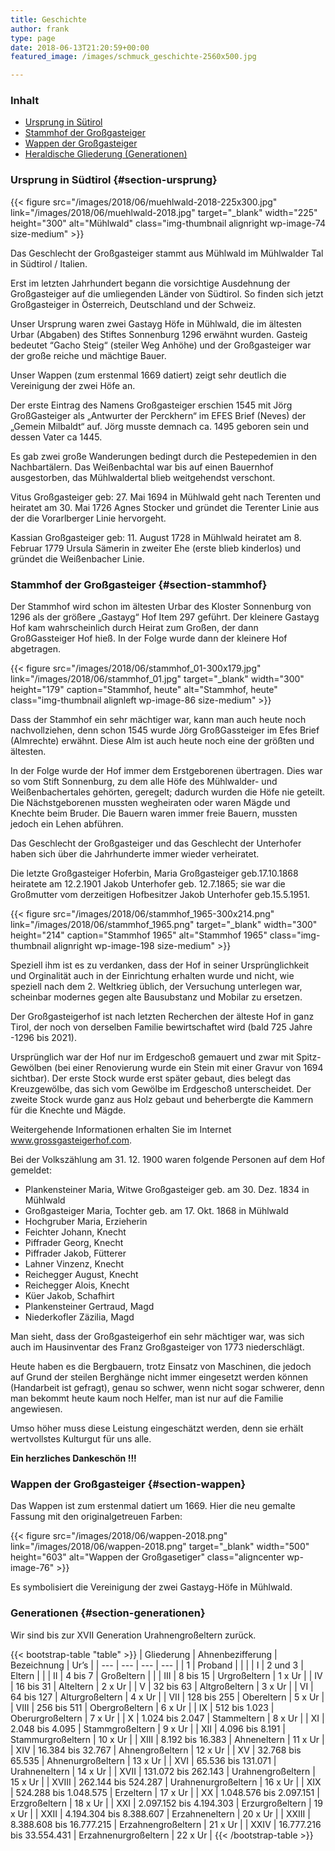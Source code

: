 ```yaml
---
title: Geschichte
author: frank
type: page
date: 2018-06-13T21:20:59+00:00
featured_image: /images/schmuck_geschichte-2560x500.jpg

---
```

### Inhalt 

  * [Ursprung in Sütirol][1] 
  * [Stammhof der Großgasteiger][2] 
  * [Wappen der Großgasteiger][3] 
  * [Heraldische Gliederung (Generationen)][4]  

### Ursprung in Südtirol {#section-ursprung}

{{< figure src="/images/2018/06/muehlwald-2018-225x300.jpg" link="/images/2018/06/muehlwald-2018.jpg" target="\_blank" width="225" height="300" alt="Mühlwald" class="img-thumbnail alignright wp-image-74 size-medium" >}}

Das Geschlecht der Großgasteiger stammt aus Mühlwald im Mühlwalder Tal in Südtirol / Italien.

Erst im letzten Jahrhundert begann die vorsichtige Ausdehnung der Großgasteiger auf die umliegenden Länder von Südtirol. So finden sich jetzt Großgasteiger in Österreich, Deutschland und der Schweiz.

Unser Ursprung waren zwei Gastayg Höfe in Mühlwald, die im ältesten Urbar (Abgaben) des Stiftes Sonnenburg 1296 erwähnt wurden. Gasteig bedeutet “Gacho Steig“ (steiler Weg Anhöhe) und der Großgasteiger war der große reiche und mächtige Bauer.

Unser Wappen (zum erstenmal 1669 datiert) zeigt sehr deutlich die Vereinigung der zwei Höfe an.

Der erste Eintrag des Namens Großgasteiger erschien 1545 mit Jörg GroßGasteiger als „Antwurter der Perckhern“ im EFES Brief (Neves) der „Gemein Milbaldt“ auf. Jörg musste demnach ca. 1495 geboren sein und dessen Vater ca 1445.

Es gab zwei große Wanderungen bedingt durch die Pestepedemien in den Nachbartälern. Das Weißenbachtal war bis auf einen Bauernhof ausgestorben, das Mühlwaldertal blieb weitgehendst verschont.

Vitus Großgasteiger geb: 27. Mai 1694 in Mühlwald geht nach Terenten und heiratet am 30. Mai 1726 Agnes Stocker und gründet die Terenter Linie aus der die Vorarlberger Linie hervorgeht.

Kassian Großgasteiger geb: 11. August 1728 in Mühlwald heiratet am 8. Februar 1779 Ursula Sämerin in zweiter Ehe (erste blieb kinderlos) und gründet die Weißenbacher Linie.

### Stammhof der Großgasteiger {#section-stammhof}

Der Stammhof wird schon im ältesten Urbar des Kloster Sonnenburg von 1296 als der größere „Gastayg“ Hof Item 297 geführt. Der kleinere Gastayg Hof kam wahrscheinlich durch Heirat zum Großen, der dann GroßGassteiger Hof hieß. In der Folge wurde dann der kleinere Hof abgetragen.

{{< figure src="/images/2018/06/stammhof_01-300x179.jpg" link="/images/2018/06/stammhof_01.jpg" target="\_blank" width="300" height="179" caption="Stammhof, heute" alt="Stammhof, heute" class="img-thumbnail alignleft wp-image-86 size-medium" >}}

Dass der Stammhof ein sehr mächtiger war, kann man auch heute noch nachvollziehen, denn schon 1545 wurde Jörg GroßGassteiger im Efes Brief (Almrechte) erwähnt. Diese Alm ist auch heute noch eine der größten und ältesten.

In der Folge wurde der Hof immer dem Erstgeborenen übertragen. Dies war so vom Stift Sonnenburg, zu dem alle Höfe des Mühlwalder- und Weißenbachertales gehörten, geregelt; dadurch wurden die Höfe nie geteilt. Die Nächstgeborenen mussten wegheiraten oder waren Mägde und Knechte beim Bruder. Die Bauern waren immer freie Bauern, mussten jedoch ein Lehen abführen.

Das Geschlecht der Großgasteiger und das Geschlecht der Unterhofer haben sich über die Jahrhunderte immer wieder verheiratet.

Die letzte Großgasteiger Hoferbin, Maria Großgasteiger geb.17.10.1868 heiratete am 12.2.1901 Jakob Unterhofer geb. 12.7.1865; sie war die Großmutter vom derzeitigen Hofbesitzer Jakob Unterhofer geb.15.5.1951.

{{< figure src="/images/2018/06/stammhof_1965-300x214.png" link="/images/2018/06/stammhof_1965.png" target="\_blank" width="300" height="214" caption="Stammhof 1965" alt="Stammhof 1965" class="img-thumbnail alignright wp-image-198 size-medium" >}}

Speziell ihm ist es zu verdanken, dass der Hof in seiner Ursprünglichkeit und Orginalität auch in der Einrichtung erhalten wurde und nicht, wie speziell nach dem 2. Weltkrieg üblich, der Versuchung unterlegen war, scheinbar modernes gegen alte Bausubstanz und Mobilar zu ersetzen.

Der Großgasteigerhof ist nach letzten Recherchen der älteste Hof in ganz Tirol, der noch von derselben Familie bewirtschaftet wird (bald 725 Jahre -1296 bis 2021).

Ursprünglich war der Hof nur im Erdgeschoß gemauert und zwar mit Spitz-Gewölben (bei einer Renovierung wurde ein Stein mit einer Gravur von 1694 sichtbar). Der erste Stock wurde erst später gebaut, dies belegt das Kreuzgewölbe, das sich vom Gewölbe im Erdgeschoß unterscheidet. Der zweite Stock wurde ganz aus Holz gebaut und beherbergte die Kammern für die Knechte und Mägde.

Weitergehende Informationen erhalten Sie im Internet www.grossgasteigerhof.com.

Bei der Volkszählung am 31. 12. 1900 waren folgende Personen auf dem Hof gemeldet:

* Plankensteiner Maria, Witwe Großgasteiger geb. am 30. Dez. 1834 in Mühlwald
* Großgasteiger Maria, Tochter geb. am 17. Okt. 1868 in Mühlwald
* Hochgruber Maria, Erzieherin
* Feichter Johann, Knecht
* Piffrader Georg, Knecht
* Piffrader Jakob, Fütterer
* Lahner Vinzenz, Knecht
* Reichegger August, Knecht
* Reichegger Alois, Knecht
* Küer Jakob, Schafhirt
* Plankensteiner Gertraud, Magd
* Niederkofler Zäzilia, Magd

Man sieht, dass der Großgasteigerhof ein sehr mächtiger war, was sich auch im Hausinventar des Franz Großgasteiger von 1773 niederschlägt.

Heute haben es die Bergbauern, trotz Einsatz von Maschinen, die jedoch auf Grund der steilen Berghänge nicht immer eingesetzt werden können (Handarbeit ist gefragt), genau so schwer, wenn nicht sogar schwerer, denn man bekommt heute kaum noch Helfer, man ist nur auf die Familie angewiesen.

Umso höher muss diese Leistung eingeschätzt werden, denn sie erhält wertvollstes Kulturgut für uns alle.

**Ein herzliches Dankeschön !!!**


### Wappen der Großgasteiger {#section-wappen}

Das Wappen ist zum erstenmal datiert um 1669. Hier die neu gemalte Fassung mit den originalgetreuen Farben:

{{< figure src="/images/2018/06/wappen-2018.png" link="/images/2018/06/wappen-2018.png" target="\_blank" width="500" height="603" alt="Wappen der Großgasetiger" class="aligncenter wp-image-76" >}}

Es symbolisiert die Vereinigung der zwei Gastayg-Höfe in Mühlwald.


### Generationen {#section-generationen}
                
Wir sind bis zur XVII Generation Urahnengroßeltern zurück.

{{< bootstrap-table "table" >}}
| Gliederung | Ahnenbezifferung | Bezeichnung | Ur’s |
| --- | --- | --- | --- |
| 1   | Proband |     |     |
| I   | 2 und 3 | Eltern |     |
| II  | 4 bis 7 | Großeltern |     |
| III | 8 bis 15 | Urgroßeltern | 1 x Ur |
| IV  | 16 bis 31 | Alteltern | 2 x Ur |
| V   | 32 bis 63 | Altgroßeltern | 3 x Ur |
| VI  | 64 bis 127 | Alturgroßeltern | 4 x Ur |
| VII | 128 bis 255 | Obereltern | 5 x Ur |
| VIII | 256 bis 511 | Obergroßeltern | 6 x Ur |
| IX  | 512 bis 1.023 | Oberurgroßeltern | 7 x Ur |
| X   | 1.024 bis 2.047 | Stammeltern | 8 x Ur |
| XI  | 2.048 bis 4.095 | Stammgroßeltern | 9 x Ur |
| XII | 4.096 bis 8.191 | Stammurgroßeltern | 10 x Ur |
| XIII | 8.192 bis 16.383 | Ahneneltern | 11 x Ur |
| XIV | 16.384 bis 32.767 | Ahnengroßeltern | 12 x Ur |
| XV  | 32.768 bis 65.535 | Ahnenurgroßeltern | 13 x Ur |
| XVI | 65.536 bis 131.071 | Urahneneltern | 14 x Ur |
| XVII | 131.072 bis 262.143 | Urahnengroßeltern | 15 x Ur |
| XVIII | 262.144 bis 524.287 | Urahnenurgroßeltern | 16 x Ur |
| XIX | 524.288 bis 1.048.575 | Erzeltern | 17 x Ur |
| XX  | 1.048.576 bis 2.097.151 | Erzgroßeltern | 18 x Ur |
| XXI | 2.097.152 bis 4.194.303 | Erzurgroßeltern | 19 x Ur |
| XXII | 4.194.304 bis 8.388.607 | Erzahneneltern | 20 x Ur |
| XXIII | 8.388.608 bis 16.777.215 | Erzahnengroßeltern | 21 x Ur |
| XXIV | 16.777.216 bis 33.554.431 | Erzahnenurgroßeltern | 22 x Ur |
{{< /bootstrap-table >}}
 
[1]: #section-ursprung
[2]: #section-stammhof
[3]: #section-wappen
[4]: #section-generationen
